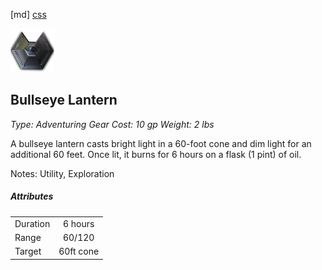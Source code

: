 [md]
[css](-OCVFMyYfsylqoZPiW6l)

![main_banner](https://raw.githubusercontent.com/Tougher-Together-DnD/default-game-assets/refs/heads/main/characters-sheets/light-sources/images/bullseye-lantern.webp)

## Bullseye Lantern
*Type: Adventuring Gear Cost: 10 gp Weight: 2 lbs*

A bullseye lantern casts bright light in a 60-foot cone and dim light for an additional 60 feet. Once lit, it burns for 6 hours on a flask (1 pint) of oil.

Notes: Utility, Exploration

##### Attributes
| | |
| :--- | :---: |
| Duration | 6 hours |
| Range | 60/120 |
| Target | 60ft cone |

